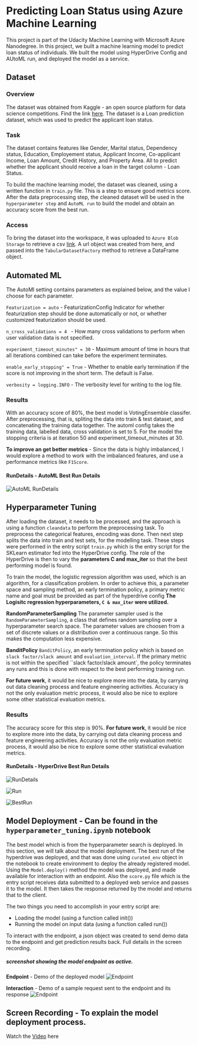 # Predicting Loan Status using Azure Machine Learning

This project is part of the Udacity Machine Learning with Microsoft Azure Nanodegree. In this project, we built a machine learning model to predict loan status of individuals. We built the model using HyperDrive Config and AUtoML run, and deployed the model as a service.

## Dataset

### Overview

The dataset was obtained from Kaggle - an open source platform for data science competitions. Find the link [here](https://www.kaggle.com/altruistdelhite04/loan-prediction-problem-dataset). The dataset is a Loan prediction dataset, which was used to predict the applicant loan status.

### Task

The dataset contains features like Gender, Marital status, Dependency status, Education, Employement status, Applicant Income, Co-applicant Income, Loan Amount, Credit History, and Property Area. All to predict whether the applicant should receive a loan in the target column - Loan Status.

To build the machine learning model, the dataset was cleaned, using a written function in `train.py` file. This is a step to ensure good metrics score.
After the data preprocessing step, the cleaned dataset will be used in the `hyperparameter step` and `AutoML run` to build the model and obtain an accuracy score from the best run.

### Access

To bring the dataset into the workspace, it was uploaded to `Azure Blob Storage` to retrieve a csv [link](https://cap.blob.core.windows.net/cap/train.csv). A url object was created from here, and passed into the `TabularDatasetFactory` method to retrieve a DataFrame object.

## Automated ML

The AutoMl setting contains parameters as explained below, and the value I choose for each parameter.

`Featurization = auto` - FeaturizationConfig Indicator for whether featurization step should be done automatically or not, or whether customized featurization should be used.

`n_cross_validations = 4 ` - How many cross validations to perform when user validation data is not specified.

`experiment_timeout_minutes" = 30` - Maximum amount of time in hours that all iterations combined can take before the experiment terminates.

`enable_early_stopping" = True` - Whether to enable early termination if the score is not improving in the short term. The default is False.

`verbosity = logging.INFO` - The verbosity level for writing to the log file.

### Results

With an accuracy score of 80%, the best model is VotingEnsemble classifer. After preprocessing, that is, spliting the data into train & test dataset, and concatenating the training data together. The automl config takes the training data, labelled data, cross validation is set to 5. For the model the stopping criteria is at iteration 50 and experiment_timeout_minutes at 30.

**To improve an get better metrics** - Since the data is highly imbalanced, I would explore a method to work with the imbalanced features, and use a performance metrics like `F1Score`.

#### RunDetails - AutoML Best Run Details

![AutoML RunDetails](https://github.com/bleso-a/nd00333-capstone/blob/master/Screenshot/automl%20best%20run.png)

## Hyperparameter Tuning

After loading the dataset, it needs to be processed, and the approach is using a function `cleandata` to perform the preprocessing task. To preprocess the categorical features, encoding was done. Then next step splits the data into train and test sets, for the modelling task. These steps were performed in the entry script `train.py` which is the entry script for the SKLearn estimator fed into the HyperDrive config. The role of the HyperDrive is then to vary the **parameters C and max_iter** so that the best performing model is found.

To train the model, the logistic regression algorithm was used, which is an algorithm, for a classification problem.
In order to achieve this, a parameter space and sampling method, an early termination policy, a primary metric name and goal must be provided as part of the hyperdrive config
**The Logisitc regression hyperparameters, `C & max_iter` were utilized.**

**RandomParameterSampling**
The parameter sampler used is the `RandomParameterSampling`, a class that defines random sampling over a hyperparameter search space. The parameter values are choosen from a set of discrete values or a distribution over a continuous range. So this makes the computation less expensive.

**BanditPolicy**
`BanditPolicy`, an early termination policy which is based on `slack factor/slack amount` and `evaluation_interval`. If the primary metric is not within the specified ``slack factor/slack amount`, the policy terminates any runs and this is done with respect to the best performing training run.

**For future work**, it would be nice to explore more into the data, by carrying out data cleaning process and feature engineering activities. Accuracy is not the only evaluation metric process, it would also be nice to explore some other statistical evaluation metrics.

### Results

The accuracy score for this step is 90%. **For future work**, it would be nice to explore more into the data, by carrying out data cleaning process and feature engineering activities. Accuracy is not the only evaluation metric process, it would also be nice to explore some other statistical evaluation metrics.

#### RunDetails - HyperDrive Best Run Details

![RunDetails](https://github.com/bleso-a/nd00333-capstone/blob/master/Screenshot/Best%20run%20with%20parameter.png)

![Run](https://github.com/bleso-a/nd00333-capstone/blob/master/Screenshot/Run%20progress.png)

![BestRun](https://github.com/bleso-a/nd00333-capstone/blob/master/Screenshot/Best%20Run.png)

## Model Deployment - Can be found in the `hyperparameter_tuning.ipynb` notebook

The best model which is from the hyperparameter search is deployed.
In this section, we will talk about the model deployment. The best run of the hyperdrive was deployed, and that was done using `curated_env` object in the notebook to create environment to deploy the already registered model. Using the `Model.deploy()` method the model was deployed, and made available for interaction with an endpoint. Also the `score.py` file which is the entry script receives data submitted to a deployed web service and passes it to the model. It then takes the response returned by the model and returns that to the client.

The two things you need to accomplish in your entry script are:

- Loading the model (using a function called init())
- Running the model on input data (using a function called run())

To interact with the endpoint, a json object was created to send demo data to the endpoint and get prediction results back. Full details in the screen recording.

##### screenshot showing the model endpoint as active.

**Endpoint** - Demo of the deployed model
![Endpoint](https://github.com/bleso-a/nd00333-capstone/blob/master/Screenshot/Endpoint.png)

**Interaction** - Demo of a sample request sent to the endpoint and its response
![Endpoint](https://github.com/bleso-a/nd00333-capstone/blob/master/Screenshot/Interaction.png)

## Screen Recording - To explain the model deployment process.

Watch the [Video](https://youtu.be/0CN12uJnAMA) here
